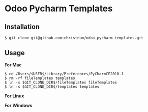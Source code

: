 # Odoo Pycharm Templates

## Installation

    $ git clone git@github.com:christdum/odoo_pycharm_templates.git

## Usage

**For Mac**

    $ cd /Users/$USER$/Library/Preferences/PyCharmCE2018.1
    $ rm -rf fileTemplates templates
    $ ln -s $GIT_CLONE_DIR$/fileTemplates fileTemplates
    $ ln -s $GIT_CLONE_DIR$/templates templates

**For Linux**


**For Windows**